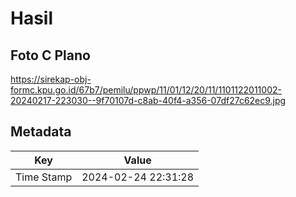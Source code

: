 # Hasil

## Foto C Plano

https://sirekap-obj-formc.kpu.go.id/67b7/pemilu/ppwp/11/01/12/20/11/1101122011002-20240217-223030--9f70107d-c8ab-40f4-a356-07df27c62ec9.jpg


## Metadata

| Key        | Value               |
| ---------- | ------------------- |
| Time Stamp | 2024-02-24 22:31:28 |



